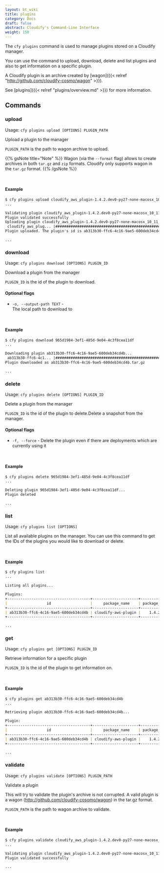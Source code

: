 ```yaml
---
layout: bt_wiki
title: plugins
category: Docs
draft: false
abstract: Cloudify's Command-Line Interface
weight: 150
---
```


The `cfy plugins` command is used to manage plugins stored on a Cloudify manager.

You can use the command to upload, download, delete and list plugins and also to get information on a specific plugin.

A Cloudify plugin is an archive created by [wagon]({{< relref "http://github.com/cloudify-cosmo/wagon" >}}).

See [plugins]({{< relref "plugins/overview.md" >}}) for more information.


## Commands

### upload

Usage: `cfy plugins upload [OPTIONS] PLUGIN_PATH`

Upload a plugin to the manager

`PLUGIN_PATH` is the path to wagon archive to upload.

{{% gsNote title="Note" %}}
Wagon (via the `--format` flag) allows to create archives in both `tar.gz` and `zip` formats. Cloudify only supports wagon in the `tar.gz` format.
{{% /gsNote %}}


&nbsp;
#### Example

```markdown
$ cfy plugins upload cloudify_aws_plugin-1.4.2.dev0-py27-none-macosx_10_11_x86_64-none-none.wgn
...

Validating plugin cloudify_aws_plugin-1.4.2.dev0-py27-none-macosx_10_11_x86_64-none-none.wgn...
Plugin validated successfully
Uploading plugin cloudify_aws_plugin-1.4.2.dev0-py27-none-macosx_10_11_x86_64-none-none.wgn...
 cloudify_aws_plug... |################################################| 100.0%
Plugin uploaded. The plugin's id is ab313b30-ffc6-4c16-9ae5-600deb34cd4b

...
```


### download

Usage: `cfy plugins download [OPTIONS] PLUGIN_ID`

Download a plugin from the manager

`PLUGIN_ID` is the id of the plugin to download.

#### Optional flags

* `-o, --output-path TEXT` -	
						The local path to download to


&nbsp;
#### Example

```markdown
$ cfy plugins download 965d1984-3ef1-485d-9e04-4c3f8cea11df
...

Downloading plugin ab313b30-ffc6-4c16-9ae5-600deb34cd4b...
 ab313b30-ffc6-4c1... |################################################| 100.0%
Plugin downloaded as ab313b30-ffc6-4c16-9ae5-600deb34cd4b.tar.gz

...
```


### delete

Usage: `cfy plugins delete [OPTIONS] PLUGIN_ID`

Delete a plugin from the manager

`PLUGIN_ID` is the id of the plugin to delete.Delete a snapshot from the manager.

#### Optional flags

*  `-f, --force` -    	Delete the plugin even if there are deployments which are currently using it


&nbsp;
#### Example

```markdown
$ cfy plugins delete 965d1984-3ef1-485d-9e04-4c3f8cea11df
...

Deleting plugin 965d1984-3ef1-485d-9e04-4c3f8cea11df...
Plugin deleted

...
```

### list

Usage: `cfy plugins list [OPTIONS]`

List all available plugins on the manager.
You can use this command to get the IDs of the plugins you would like to download or delete.

&nbsp;
#### Example

```markdown
$ cfy plugins list
...

Listing all plugins...

Plugins:
+--------------------------------------+---------------------+-----------------+---------------------+--------------+----------------------+--------------------------+
|                  id                  |     package_name    | package_version |  supported_platform | distribution | distribution_release |       uploaded_at        |
+--------------------------------------+---------------------+-----------------+---------------------+--------------+----------------------+--------------------------+
| ab313b30-ffc6-4c16-9ae5-600deb34cd4b | cloudify-aws-plugin |    1.4.2.dev0   | macosx_10_11_x86_64 |     None     |         None         | 2016-08-11T08:43:38.043Z |
+--------------------------------------+---------------------+-----------------+---------------------+--------------+----------------------+--------------------------+

...
```

### get

Usage: `cfy plugins get [OPTIONS] PLUGIN_ID`

Retrieve information for a specific plugin

`PLUGIN_ID` is the id of the plugin to get information on.

&nbsp;
#### Example

```markdown
$ cfy plugins get ab313b30-ffc6-4c16-9ae5-600deb34cd4b
...

Retrieving plugin ab313b30-ffc6-4c16-9ae5-600deb34cd4b...

Plugin:
+--------------------------------------+---------------------+-----------------+---------------------+--------------+----------------------+--------------------------+
|                  id                  |     package_name    | package_version |  supported_platform | distribution | distribution_release |       uploaded_at        |
+--------------------------------------+---------------------+-----------------+---------------------+--------------+----------------------+--------------------------+
| ab313b30-ffc6-4c16-9ae5-600deb34cd4b | cloudify-aws-plugin |    1.4.2.dev0   | macosx_10_11_x86_64 |     None     |         None         | 2016-08-11T08:43:38.043Z |
+--------------------------------------+---------------------+-----------------+---------------------+--------------+----------------------+--------------------------+

...
```

### validate

Usage: `cfy plugins validate [OPTIONS] PLUGIN_PATH`

Validate a plugin

This will try to validate the plugin's archive is not corrupted. A valid
plugin is a wagon (http://github.com/cloudify-cosomo/wagon) in the tar.gz
format.

`PLUGIN_PATH` is the path to wagon archive to validate.

&nbsp;
#### Example

```markdown
$ cfy plugins validate cloudify_aws_plugin-1.4.2.dev0-py27-none-macosx_10_11_x86_64-none-none.wgn
...

Validating plugin cloudify_aws_plugin-1.4.2.dev0-py27-none-macosx_10_11_x86_64-none-none.wgn...
Plugin validated successfully

...
```
